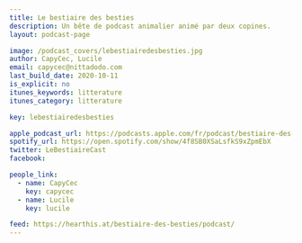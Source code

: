 ```yaml
---
title: Le bestiaire des besties
description: Un bête de podcast animalier animé par deux copines.
layout: podcast-page

image: /podcast_covers/lebestiairedesbesties.jpg
author: CapyCec, Lucile
email: capycec@nittadodo.com
last_build_date: 2020-10-11
is_explicit: no
itunes_keywords: litterature
itunes_category: litterature

key: lebestiairedesbesties

apple_podcast_url: https://podcasts.apple.com/fr/podcast/bestiaire-des-besties/id1521171396
spotify_url: https://open.spotify.com/show/4f8SB0XSaLsfkS9xZpmEbX
twitter: LeBestiaireCast
facebook:

people_link: 
  - name: CapyCec
    key: capycec
  - name: Lucile
    key: lucile

feed: https://hearthis.at/bestiaire-des-besties/podcast/
---
```


<Podcast/>

<!-- #### [Retrouvez pour l'instant tous les épisodes du Bestiaire des Besties sur HearThis.at](https://hearthis.at/bestiaire-des-besties/) -->

